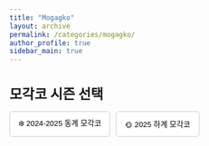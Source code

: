 ```yaml
---
title: "Mogagko"
layout: archive
permalink: /categories/mogagko/
author_profile: true
sidebar_main: true
---
```


<h2 style="font-size: 1.5rem; margin-bottom: 15px;">모각코 시즌 선택</h2>

<div style="display: flex; gap: 10px; margin-bottom: 20px;">
  <button class="season-button" onclick="showSeason('winter')">❄️ 2024-2025 동계 모각코</button>
  <button class="season-button" onclick="showSeason('summer')">🌞 2025 하계 모각코</button>
</div>

<!-- 동계 모각코 영역 -->
<div id="season-winter" style="display: none;">
  <h2 style="font-size: 1.5rem;">2024-2025 동계 모각코 ❄️</h2>

  <h3>Group Posts 👥</h3>
  <div class="entries-group" style="background-color: #F3F3F3; padding: 15px; border-radius: 8px; margin-bottom: 30px;">
    {% assign posts = site.categories.mogagko | where_exp:"item", "item.season == 'winter-2024'" %}
    {% for post in posts %}
      {% if post.type == "team" %}
        <div style="margin-bottom: 15px; border-bottom: 1px solid #ddd;">
          {% include archive-single2.html type=page.entries_layout %}
        </div>
      {% endif %}
    {% endfor %}
  </div>

  <h3>My Posts 👤</h3>
  <div class="entries-individual" style="background-color: #E4F0F8; padding: 15px; border-radius: 8px; margin-bottom: 50px;">
    {% assign posts = site.categories.mogagko | where_exp:"item", "item.season == 'winter-2024'" %}
    {% for post in posts %}
      {% if post.type == "individual" %}
        <div style="margin-bottom: 15px; border-bottom: 1px solid #ddd;">
          {% include archive-single2.html type=page.entries_layout %}
        </div>
      {% endif %}
    {% endfor %}
  </div>
</div>

<!-- 하계 모각코 영역 -->
<div id="season-summer" style="display: none;">
  <h2 style="font-size: 1.5rem;">2025 하계 모각코 🌞</h2>

  <h3>Group Posts 👥</h3>
  <div class="entries-group" style="background-color: #F3F3F3; padding: 15px; border-radius: 8px; margin-bottom: 30px;">
    {% assign posts = site.categories.mogagko | where_exp:"item", "item.season == 'summer-2025'" %}
    {% for post in posts %}
      {% if post.type == "team" %}
        <div style="margin-bottom: 15px; border-bottom: 1px solid #ddd;">
          {% include archive-single2.html type=page.entries_layout %}
        </div>
      {% endif %}
    {% endfor %}
  </div>

  <h3>My Posts 👤</h3>
  <div class="entries-individual" style="background-color: #E4F0F8; padding: 15px; border-radius: 8px;">
    {% assign posts = site.categories.mogagko | where_exp:"item", "item.season == 'summer-2025'" %}
    {% for post in posts %}
      {% if post.type == "individual" %}
        <div style="margin-bottom: 15px; border-bottom: 1px solid #ddd;">
          {% include archive-single2.html type=page.entries_layout %}
        </div>
      {% endif %}
    {% endfor %}
  </div>
</div>

<script>
function showSeason(season) {
  // 콘텐츠 표시
  document.getElementById('season-winter').style.display = (season === 'winter') ? 'block' : 'none';
  document.getElementById('season-summer').style.display = (season === 'summer') ? 'block' : 'none';

  // 버튼 강조
  const buttons = document.querySelectorAll('.season-button');
  buttons.forEach(btn => {
    const match = btn.getAttribute('onclick').match(/showSeason\(['"]([^'"]+)['"]\)/);
    if (match && match[1] === season) {
      btn.classList.add('active');
    } else {
      btn.classList.remove('active');
    }
  });
}

document.addEventListener('DOMContentLoaded', function () {
  const buttons = document.querySelectorAll('.season-button');
  if (buttons.length > 0) {
    const lastButton = buttons[buttons.length - 1];
    const match = lastButton.getAttribute('onclick').match(/showSeason\(['"]([^'"]+)['"]\)/);
    if (match && match[1]) {
      showSeason(match[1]);
    }
  }
});
</script>

<style>
.season-button {
  padding: 10px 15px;
  border-radius: 5px;
  border: 1px solid #ccc;
  background-color: white;
  cursor: pointer;
  transition: all 0.2s ease;
}

.season-button.active {
  background-color: #4982C0FF;
  color: white;
  border-color: #4982C0FF;
}
</style>
